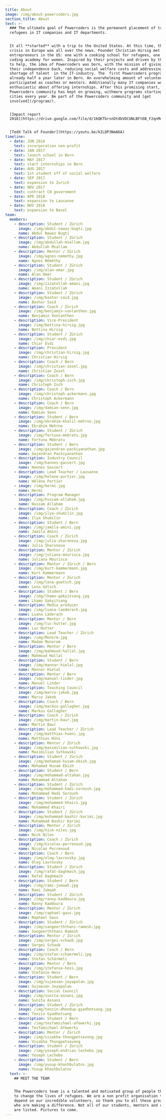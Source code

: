 ```yaml
---
title: About
image: /img/about-powercoders.jpg
section_title: About
text: >-
  ### The ultimate goal of Powercoders is the permanent placement of trained
  refugees in IT companies and IT departments.


  It all **started** with a trip to the United States. At this time, the refugee
  crisis in Europe was all over the news. Founder Christian Hirsig met two other
  entrepreneurs in the US: one with a cooking school for refugees, one with a
  coding academy for women. Inspired by their projects and driven by the energy
  to help, the idea of Powercoders was born, with the mission of giving people
  their independence back, reducing social welfare costs and addressing the
  shortage of talent  in the IT-industry. The  first Powercoders program started
  already half a year later in Bern. An overwhelming amount of volunteers
  participated as coaches or mentors. Additionally many IT companies were
  enthusiastic about offering internships. After this promising start, the
  Powercoders community has kept on growing, withmore programs starting in new
  cities every year. Be part of the Powercoders community and [get
  involved](/program/).


  [Impact report
  2018](https://drive.google.com/file/d/16QKTbrsnDtdbVDCUNLBFt6B_F2qnMdX4/view?usp=sharing)


  [TedX Talk of Founder](https://youtu.be/kILDP3NmA6A)
timeline:
  - date: JUN 2016
    text: incorporation non-profit
  - date: JAN 2017
    text: launch school in Bern
  - date: MAY 2017
    text: start internships in Bern
  - date: AUG 2017
    text: 1st student off of social welfare
  - date: SEP 2017
    text: expansion to Zurich
  - date: NOV 2017
    text: contract CH government
  - date: APR 2018
    text: expansion to Lausanne
  - date: NOV 2018
    text: expansion to Basel
team:
  members:
    - description: Student / Zürich
      image: /img/abdul-nawaz-bugti.jpg
      name: Abdul Nawaz Bugti
    - description: Student / Zürich
      image: /img/abdullah-msallam.jpg
      name: Abdullah Msallam
    - description: Mentor / Zürich
      image: /img/agnes-nemethy.jpg
      name: Agnes Néméthy
    - description: Student / Zürich
      image: /img/alan-omar.jpg
      name: Alan Omar
    - description: Student / Zürich
      image: /img/izzatollah-amani.jpg
      name: Amani Izzatollah
    - description: Student / Zürich
      image: /img/bashar-said.jpg
      name: Bashar Said
    - description: Coach / Zürich
      image: /img/benjamin-vonlanthen.jpg
      name: Benjamin Vonlanthen
    - description: Vice-President
      image: /img/bettina-hirsig.jpg
      name: Bettina Hirsig
    - description: Student / Zürich
      image: /img/chiar-evdi.jpg
      name: Chiar Evdi
    - description: President
      image: /img/christian-hirsig.jpg
      name: Christian Hirsig
    - description: Coach / Bern
      image: /img/christian-zosel.jpg
      name: Christian Zosel
    - description: Coach / Bern
      image: /img/christoph-isch.jpg
      name: Christoph Isch
    - description: Coach / Bern
      image: /img/christoph-ackermann.jpg
      name: Christoph Ackermann
    - description: Coach / Bern
      image: /img/damian-senn.jpg
      name: Damian Senn
    - description: Student / Bern
      image: /img/ebrahim-khalil-mehrno.jpg
      name: Ebrahim Mehrno
    - description: Student / Zürich
      image: /img/fortuna-mebratu.jpg
      name: Fortuna Mebratu
    - description: Student / Bern
      image: /img/gajendran-packiyanathan.jpg
      name: Gajendran Packiyanathan
    - description: Industry Council
      image: /img/hannes-gassert.jpg
      name: Hannes Gassert
    - description: Lead Teacher / Lausanne
      image: /img/helene-portier.jpg
      name: Hélène Portier
    - image: /img/hermi.jpg
      name: Hermi
    - description: Program Manager
      image: /img/hussam-allaham.jpg
      name: Hussam Allaham
    - description: Coach / Zürich
      image: /img/ilya-shumilin.jpg
      name: Ilya Shumilin
    - description: Student / Bern
      image: /img/jamila-amini.jpg
      name: Jamila Amini
    - description: Coach / Zürich
      image: /img/julia-sharonova.jpg
      name: Julia Sharonova
    - description: Mentor / Zürich
      image: /img/juliana-mourisca.jpg
      name: Juliana Mourisca
    - description: Mentor / Zürich / Bern
      image: /img/kurt-kammermann.jpg
      name: Kurt Kammermann
    - description: Mentor / Zürich
      image: /img/lena-goetsch.jpg
      name: Lena Götsch
    - description: Student / Bern
      image: /img/lhamo-gakyitsang.jpg
      name: Lhamo Gakyitsang
    - description: Media producer
      image: /img/luana-laederach.jpg
      name: Luana Läderach
    - description: Mentor / Bern
      image: /img/luc-hutter.jpg
      name: Luc Hutter
    - description: Lead Teacher / Zürich
      image: /img/Monorm.jpg
      name: Madam Monorom
    - description: Mentor / Bern
      image: /img/mahmoud-hallal.jpg
      name: Mahmoud Hallal
    - description: Student / Bern
      image: /img/mannar-hielal.jpg
      name: Mannar Hielal
    - description: Mentor / Bern
      image: /img/manuel-linder.jpg
      name: Manuel Linder
    - description: Teaching Council
      image: /img/marco-jakob.jpg
      name: Marco Jakob
    - description: Coach / Bern
      image: /img/markus-gallagher.jpg
      name: Markus Gallagher
    - description: Coach / Zürich
      image: /img/martin-baur.jpg
      name: Martin Baur
    - description: Lead Teacher / Zürich
      image: /img/matthias-hueni.jpg
      name: Matthias Hüni
    - description: Mentor / Zürich
      image: /img/maximilian-sutkowski.jpg
      name: Maximilian Sutkowski
    - description: Student / Zürich
      image: /img/mohamad-husam-ebish.jpg
      name: Mohamad Husam Ebish
    - description: Student / Bern
      image: /img/mohammad-altahan.jpg
      name: Mohammad Altahan
    - description: Student / Zürich
      image: /img/mohammad-hadi-soroush.jpg
      name: Mohammad Hadi Soroush
    - description: Student / Zürich
      image: /img/mohammed-khairi.jpg
      name: Mohammed Khairi
    - description: Student / Zürich
      image: /img/muhammad-bashir-karimi.jpg
      name: Muhammad Bashir Karimi
    - description: Mentor / Zürich
      image: /img/nick-niles.jpg
      name: Nick Niles
    - description: Coach / Zürich
      image: /img/nicolas-perrenoud.jpg
      name: Nicolas Perrenoud
    - description: Coach / Bern
      image: /img/oleg-lavrovsky.jpg
      name: Oleg Lavrovsky
    - description: Student / Zürich
      image: /img/rafat-daghmach.jpg
      name: Rafat Daghmach
    - description: Student / Bern
      image: /img/rami-jumaah.jpg
      name: Rami Jumaah
    - description: Student / Zürich
      image: /img/ranny-kaddoura.jpg
      name: Ranny Kaddoura
    - description: Mentor / Zürich
      image: /img/raphael-gaus.jpg
      name: Raphael Gaus
    - description: Student / Zürich
      image: /img/sangeerththani-ramesh.jpg
      name: Sangeerththani Ramesh
    - description: Mentor / Zürich
      image: /img/sergei-schaub.jpg
      name: Sergei Schaub
    - description: Coach / Bern
      image: /img/stefan-schaermeli.jpg
      name: Stefan Schärmeli
    - description: Mentor / Bern
      image: /img/stefanie-hess.jpg
      name: Stefanie Hess
    - description: Student / Bern
      image: /img/sujeevan-jeyapalan.jpg
      name: Sujeevan Jeyapalan
    - description: Social Council
      image: /img/sunita-asnani.jpg
      name: Sunita Asnani
    - description: Student / Zürich
      image: /img/tenzin-dhondup-gyadhotsang.jpg
      name: Tenzin Gyadhotsang
    - description: Student / Bern
      image: /img/tesfamichael-afewerki.jpg
      name: Tesfamichael Afewerki
    - description: Mentor / Zürich
      image: /img/visakha-thongpetsavong.jpg
      name: Visakha Thongpetsavong
    - description: Student / Zürich
      image: /img/yoseph-endrias-lechebo.jpg
      name: Yoseph Lechebo
    - description: Student / Bern
      image: /img/yusup-khashbulatov.jpg
      name: Yusup Khashbulatov
  text: >-
    ## MEET THE TEAM


    The Powercoders team is a talented and motivated group of people that work
    to change the lives of refugees. We are a non profit organisation that
    depend on our incredible volunteers, so thank you to all these great people
    who are making a difference. Not all of our students, mentors and coaches
    are listed. Pictures to come.
---
```


